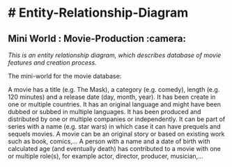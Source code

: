 <h1> # Entity-Relationship-Diagram </h1> 
 
 <h2> Mini World : Movie-Production :camera: </h2>
 
*This is an entity relationship diagram, which describes database of movie features and creation process.*


The mini-world for the movie database:

A movie has a title (e.g. The Mask), a category (e.g. comedy), length (e.g. 120 minutes) and a release date (day, month, year). It has been create in one or multiple countries. It has an original language and might have been dubbed or subbed in multiple languages. It has been produced and distributed by one or multiple companies or independently. It can be part of series with a name (e.g. star wars) in which case it can have prequels and sequels movies. A movie can be an original story or based on existing work such as book, comics,...
A person with a name and a date of birth with calculated age (and eventually death) has contributed to a movie with one or multiple role(s), for example actor, director, producer, musician,...

